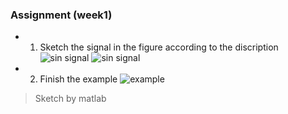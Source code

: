 ### Assignment (week1)
* 1. Sketch the signal in the figure according to the discription
![sin signal](F:\Grade3Term1\DSP\assignment\Week1\1-1.png)
![sin signal](F:\Grade3Term1\DSP\assignment\Week1\1-2.png)
* 2. Finish the example
![example](F:\Grade3Term1\DSP\assignment\Week1\1-3)
> Sketch by matlab